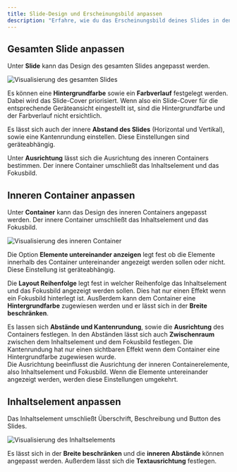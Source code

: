 ```yaml
---
title: Slide-Design und Erscheinungsbild anpassen
description: "Erfahre, wie du das Erscheinungsbild deines Slides in den Design-Einstellungen anpassen kannst, einschließlich Hintergrundfarbe, Farbverlauf und Ausrichtung."
---
```


## Gesamten Slide anpassen
Unter **Slide** kann das Design des gesamten Slides angepasst werden.

<Grid>
    <Column :cols="{xs: 12, 'lg': 10, '2xl': 12, '4xl': 10}" :col-start="{'lg': 2, '4xl': 2}">
        <Image src="slide-builder/visualize-slide.svg" alt="Visualisierung des gesamten Slides"
        :lazy="false" aspect-ratio="2 / 1" />
    </Column>
</Grid>

Es können eine **Hintergrundfarbe** sowie ein **Farbverlauf** festgelegt werden. Dabei wird das Slide-Cover priorisiert. Wenn also ein Slide-Cover für die entsprechende Geräteansicht eingestellt ist, sind die Hintergrundfarbe und der Farbverlauf nicht ersichtlich.

Es lässt sich auch der innere **Abstand des Slides** (Horizontal und Vertikal), sowie eine Kantenrundung einstellen. Diese Einstellungen sind geräteabhängig.

Unter **Ausrichtung** lässt sich die Ausrichtung des inneren Containers bestimmen. Der innere Container umschließt das Inhaltselement und das Fokusbild.

## Inneren Container anpassen
Unter **Container** kann das Design des inneren Containers angepasst werden. Der innere Container umschließt das Inhaltselement und das Fokusbild.

<Grid>
    <Column :cols="{xs: 12, 'lg': 10, '2xl': 12, '4xl': 10}" :col-start="{'lg': 2, '4xl': 2}">
        <Image src="slide-builder/visualize-container.svg" alt="Visualisierung des inneren Container"
        :lazy="false" aspect-ratio="2 / 1" />
    </Column>
</Grid>

Die Option **Elemente untereinander anzeigen** legt fest ob die Elemente innerhalb des Container untereinander angezeigt werden sollen oder nicht. Diese Einstellung ist geräteabhängig.

Die **Layout Reihenfolge** legt fest in welcher Reihenfolge das Inhaltselement und das Fokusbild angezeigt werden sollen. Dies hat nur einen Effekt wenn ein Fokusbild hinterlegt ist. Ausßerdem kann dem Container eine **Hintergrundfarbe** zugewiesen werden und er lässt sich in der **Breite beschränken**.

Es lassen sich **Abstände und Kantenrundung**, sowie die **Ausrichtung** des Containers festlegen. In den Abständen lässt sich auch **Zwischenraum** zwischen dem Inhaltselement und dem Fokusbild festlegen. Die Kantenrundung hat nur einen sichtbaren Effekt wenn dem Container eine Hintergrundfarbe zugewiesen wurde.  
Die Ausrichtung beeinflusst die Ausrichtung der inneren Containerelemente, also Inhaltselement und Fokusbild. Wenn die Elemente untereinander angezeigt werden, werden diese Einstellungen umgekehrt.

## Inhaltselement anpassen
Das Inhaltselement umschließt Überschrift, Beschreibung und Button des Slides.

<Grid>
    <Column :cols="{xs: 12, 'lg': 10, '2xl': 12, '4xl': 10}" :col-start="{'lg': 2, '4xl': 2}">
        <Image src="slide-builder/visualize-content.svg" alt="Visualisierung des Inhaltselements"
        :lazy="false" aspect-ratio="2 / 1" />
    </Column>
</Grid>

Es lässt sich in der **Breite beschränken** und die **inneren Abstände** können angepasst werden. Außerdem lässt sich die **Textausrichtung** festlegen.
